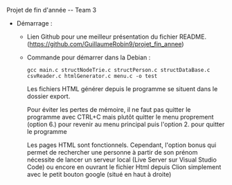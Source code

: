 Projet de fin d'année -- Team 3


- Démarrage :
    - Lien Github pour une meilleur présentation du fichier README. (https://github.com/GuillaumeRobin9/projet_fin_annee)
    - Commande pour démarrer dans la Debian :

        ```gcc main.c structNodeTrie.c structPerson.c structDataBase.c csvReader.c htmlGenerator.c menu.c -o test``` 

        Les fichiers HTML générer depuis le programme se situent dans le dossier export.
        
        Pour éviter les pertes de mémoire, il ne faut pas quitter le programme avec CTRL+C mais plutôt quitter le menu proprement (option 6.) pour revenir au menu principal puis l'option 2. pour quitter le programme
        
        Les pages HTML sont fonctionnels. Cependant, l'option bonus qui permet de rechercher une personne à partir de son prénom nécessite de lancer un serveur local (Live Server sur Visual Studio Code) ou encore en ouvrant le fichier Html depuis Clion simplement avec le petit bouton google (situé en haut à droite)



